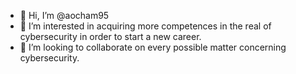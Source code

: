 - 👋 Hi, I’m @aocham95
- 👀 I’m interested in acquiring more competences in the real of cybersecurity in order to start a new career.
- 💞️ I’m looking to collaborate on every possible matter concerning cybersecurity.


<!---
aocham95/aocham95 is a ✨ special ✨ repository because its `README.md` (this file) appears on your GitHub profile.
You can click the Preview link to take a look at your changes.
--->
